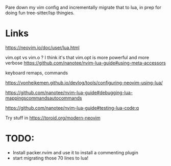 Pare down my vim config and incrementally migrate that to lua, in prep for doing fun tree-sitter/lsp thingies.

# Links

https://neovim.io/doc/user/lua.html

vim.opt vs vim.o ? I think it's that vim.opt is more powerful and more verbose https://github.com/nanotee/nvim-lua-guide#using-meta-accessors

keyboard remaps, commands

https://vonheikemen.github.io/devlog/tools/configuring-neovim-using-lua/

https://github.com/nanotee/nvim-lua-guide#debugging-lua-mappingscommandsautocommands

https://github.com/nanotee/nvim-lua-guide#testing-lua-code:q

Try stuff in https://toroid.org/modern-neovim


# TODO:

- Install packer.nvim and use it to install a commenting plugin
- start migrating those 70 lines to lua!


